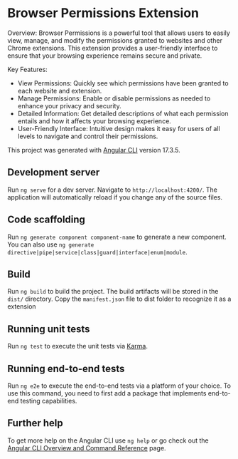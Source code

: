 # Browser Permissions Extension
Overview: Browser Permissions is a powerful tool that allows users to easily view, manage, and modify the permissions granted to websites and other Chrome extensions. This extension provides a user-friendly interface to ensure that your browsing experience remains secure and private.

Key Features:

- View Permissions: Quickly see which permissions have been granted to each website and extension.
- Manage Permissions: Enable or disable permissions as needed to enhance your privacy and security.
- Detailed Information: Get detailed descriptions of what each permission entails and how it affects your browsing experience.
- User-Friendly Interface: Intuitive design makes it easy for users of all levels to navigate and control their permissions.

This project was generated with [Angular CLI](https://github.com/angular/angular-cli) version 17.3.5.

## Development server

Run `ng serve` for a dev server. Navigate to `http://localhost:4200/`. The application will automatically reload if you change any of the source files.

## Code scaffolding

Run `ng generate component component-name` to generate a new component. You can also use `ng generate directive|pipe|service|class|guard|interface|enum|module`.

## Build

Run `ng build` to build the project. The build artifacts will be stored in the `dist/` directory.
Copy the `manifest.json` file to dist folder to recognize it as a extension

## Running unit tests

Run `ng test` to execute the unit tests via [Karma](https://karma-runner.github.io).

## Running end-to-end tests

Run `ng e2e` to execute the end-to-end tests via a platform of your choice. To use this command, you need to first add a package that implements end-to-end testing capabilities.

## Further help

To get more help on the Angular CLI use `ng help` or go check out the [Angular CLI Overview and Command Reference](https://angular.io/cli) page.
